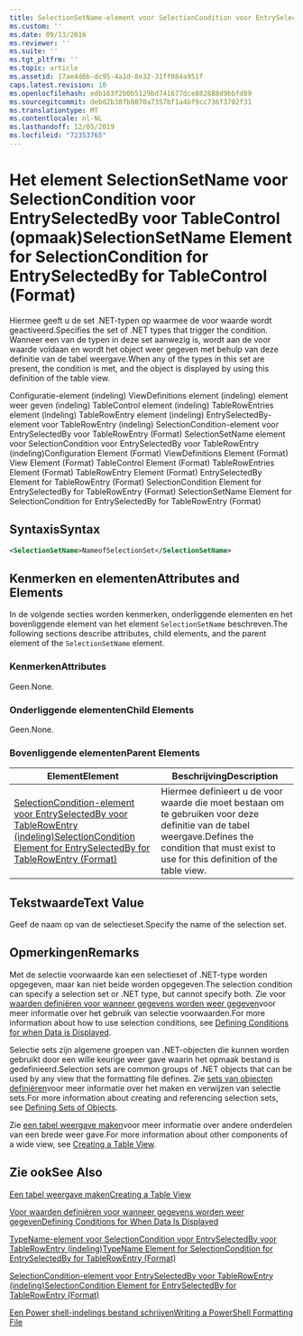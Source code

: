 ```yaml
---
title: SelectionSetName-element voor SelectionCondition voor EntrySelectedBy voor TableControl (indeling) | Microsoft Docs
ms.custom: ''
ms.date: 09/13/2016
ms.reviewer: ''
ms.suite: ''
ms.tgt_pltfrm: ''
ms.topic: article
ms.assetid: 17ae4d6b-dc95-4a1d-8e32-31ff084a951f
caps.latest.revision: 10
ms.openlocfilehash: edb163f2b0b5129bd741677dce882888d9bbfd89
ms.sourcegitcommit: debd2b38fb8070a7357bf1a4bf9cc736f3702f31
ms.translationtype: MT
ms.contentlocale: nl-NL
ms.lasthandoff: 12/05/2019
ms.locfileid: "72353765"
---
```

# <a name="selectionsetname-element-for-selectioncondition-for-entryselectedby-for-tablecontrol-format"></a><span data-ttu-id="921ae-102">Het element SelectionSetName voor SelectionCondition voor EntrySelectedBy voor TableControl (opmaak)</span><span class="sxs-lookup"><span data-stu-id="921ae-102">SelectionSetName Element for SelectionCondition for EntrySelectedBy for TableControl (Format)</span></span>

<span data-ttu-id="921ae-103">Hiermee geeft u de set .NET-typen op waarmee de voor waarde wordt geactiveerd.</span><span class="sxs-lookup"><span data-stu-id="921ae-103">Specifies the set of .NET types that trigger the condition.</span></span> <span data-ttu-id="921ae-104">Wanneer een van de typen in deze set aanwezig is, wordt aan de voor waarde voldaan en wordt het object weer gegeven met behulp van deze definitie van de tabel weergave.</span><span class="sxs-lookup"><span data-stu-id="921ae-104">When any of the types in this set are present, the condition is met, and the object is displayed by using this definition of the table view.</span></span>

<span data-ttu-id="921ae-105">Configuratie-element (indeling) ViewDefinitions element (indeling) element weer geven (indeling) TableControl element (indeling) TableRowEntries element (indeling) TableRowEntry element (indeling) EntrySelectedBy-element voor TableRowEntry (indeling) SelectionCondition-element voor EntrySelectedBy voor TableRowEntry (Format) SelectionSetName element voor SelectionCondition voor EntrySelectedBy voor TableRowEntry (indeling)</span><span class="sxs-lookup"><span data-stu-id="921ae-105">Configuration Element (Format) ViewDefinitions Element (Format) View Element (Format) TableControl Element (Format) TableRowEntries Element (Format) TableRowEntry Element (Format) EntrySelectedBy Element for TableRowEntry (Format) SelectionCondition Element for EntrySelectedBy for TableRowEntry (Format) SelectionSetName Element for SelectionCondition for EntrySelectedBy for TableRowEntry (Format)</span></span>

## <a name="syntax"></a><span data-ttu-id="921ae-106">Syntaxis</span><span class="sxs-lookup"><span data-stu-id="921ae-106">Syntax</span></span>

```xml
<SelectionSetName>NameofSelectionSet</SelectionSetName>
```

## <a name="attributes-and-elements"></a><span data-ttu-id="921ae-107">Kenmerken en elementen</span><span class="sxs-lookup"><span data-stu-id="921ae-107">Attributes and Elements</span></span>

<span data-ttu-id="921ae-108">In de volgende secties worden kenmerken, onderliggende elementen en het bovenliggende element van het element `SelectionSetName` beschreven.</span><span class="sxs-lookup"><span data-stu-id="921ae-108">The following sections describe attributes, child elements, and the parent element of the `SelectionSetName` element.</span></span>

### <a name="attributes"></a><span data-ttu-id="921ae-109">Kenmerken</span><span class="sxs-lookup"><span data-stu-id="921ae-109">Attributes</span></span>

<span data-ttu-id="921ae-110">Geen.</span><span class="sxs-lookup"><span data-stu-id="921ae-110">None.</span></span>

### <a name="child-elements"></a><span data-ttu-id="921ae-111">Onderliggende elementen</span><span class="sxs-lookup"><span data-stu-id="921ae-111">Child Elements</span></span>

<span data-ttu-id="921ae-112">Geen.</span><span class="sxs-lookup"><span data-stu-id="921ae-112">None.</span></span>

### <a name="parent-elements"></a><span data-ttu-id="921ae-113">Bovenliggende elementen</span><span class="sxs-lookup"><span data-stu-id="921ae-113">Parent Elements</span></span>

|<span data-ttu-id="921ae-114">Element</span><span class="sxs-lookup"><span data-stu-id="921ae-114">Element</span></span>|<span data-ttu-id="921ae-115">Beschrijving</span><span class="sxs-lookup"><span data-stu-id="921ae-115">Description</span></span>|
|-------------|-----------------|
|[<span data-ttu-id="921ae-116">SelectionCondition-element voor EntrySelectedBy voor TableRowEntry (indeling)</span><span class="sxs-lookup"><span data-stu-id="921ae-116">SelectionCondition Element for EntrySelectedBy for TableRowEntry (Format)</span></span>](./selectioncondition-element-for-entryselectedby-for-tablecontrol-format.md)|<span data-ttu-id="921ae-117">Hiermee definieert u de voor waarde die moet bestaan om te gebruiken voor deze definitie van de tabel weergave.</span><span class="sxs-lookup"><span data-stu-id="921ae-117">Defines the condition that must exist to use for this definition of the table view.</span></span>|

## <a name="text-value"></a><span data-ttu-id="921ae-118">Tekstwaarde</span><span class="sxs-lookup"><span data-stu-id="921ae-118">Text Value</span></span>

<span data-ttu-id="921ae-119">Geef de naam op van de selectieset.</span><span class="sxs-lookup"><span data-stu-id="921ae-119">Specify the name of the selection set.</span></span>

## <a name="remarks"></a><span data-ttu-id="921ae-120">Opmerkingen</span><span class="sxs-lookup"><span data-stu-id="921ae-120">Remarks</span></span>

<span data-ttu-id="921ae-121">Met de selectie voorwaarde kan een selectieset of .NET-type worden opgegeven, maar kan niet beide worden opgegeven.</span><span class="sxs-lookup"><span data-stu-id="921ae-121">The selection condition can specify a selection set or .NET type, but cannot specify both.</span></span> <span data-ttu-id="921ae-122">Zie voor [waarden definiëren voor wanneer gegevens worden weer gegeven](./defining-conditions-for-displaying-data.md)voor meer informatie over het gebruik van selectie voorwaarden.</span><span class="sxs-lookup"><span data-stu-id="921ae-122">For more information about how to use selection conditions, see [Defining Conditions for when Data is Displayed](./defining-conditions-for-displaying-data.md).</span></span>

<span data-ttu-id="921ae-123">Selectie sets zijn algemene groepen van .NET-objecten die kunnen worden gebruikt door een wille keurige weer gave waarin het opmaak bestand is gedefinieerd.</span><span class="sxs-lookup"><span data-stu-id="921ae-123">Selection sets are common groups of .NET objects that can be used by any view that the formatting file defines.</span></span> <span data-ttu-id="921ae-124">Zie [sets van objecten definiëren](./defining-selection-sets.md)voor meer informatie over het maken en verwijzen van selectie sets.</span><span class="sxs-lookup"><span data-stu-id="921ae-124">For more information about creating and referencing selection sets, see [Defining Sets of Objects](./defining-selection-sets.md).</span></span>

<span data-ttu-id="921ae-125">Zie [een tabel weergave maken](./creating-a-table-view.md)voor meer informatie over andere onderdelen van een brede weer gave.</span><span class="sxs-lookup"><span data-stu-id="921ae-125">For more information about other components of a wide view, see [Creating a Table View](./creating-a-table-view.md).</span></span>

## <a name="see-also"></a><span data-ttu-id="921ae-126">Zie ook</span><span class="sxs-lookup"><span data-stu-id="921ae-126">See Also</span></span>

[<span data-ttu-id="921ae-127">Een tabel weergave maken</span><span class="sxs-lookup"><span data-stu-id="921ae-127">Creating a Table View</span></span>](./creating-a-table-view.md)

[<span data-ttu-id="921ae-128">Voor waarden definiëren voor wanneer gegevens worden weer gegeven</span><span class="sxs-lookup"><span data-stu-id="921ae-128">Defining Conditions for When Data Is Displayed</span></span>](./defining-conditions-for-displaying-data.md)

[<span data-ttu-id="921ae-129">TypeName-element voor SelectionCondition voor EntrySelectedBy voor TableRowEntry (indeling)</span><span class="sxs-lookup"><span data-stu-id="921ae-129">TypeName Element for SelectionCondition for EntrySelectedBy for TableRowEntry (Format)</span></span>](./typename-element-for-selectioncondition-for-entryselectedby-for-tablecontrol-format.md)

[<span data-ttu-id="921ae-130">SelectionCondition-element voor EntrySelectedBy voor TableRowEntry (indeling)</span><span class="sxs-lookup"><span data-stu-id="921ae-130">SelectionCondition Element for EntrySelectedBy for TableRowEntry (Format)</span></span>](./selectioncondition-element-for-entryselectedby-for-tablecontrol-format.md)

[<span data-ttu-id="921ae-131">Een Power shell-indelings bestand schrijven</span><span class="sxs-lookup"><span data-stu-id="921ae-131">Writing a PowerShell Formatting File</span></span>](./writing-a-powershell-formatting-file.md)
